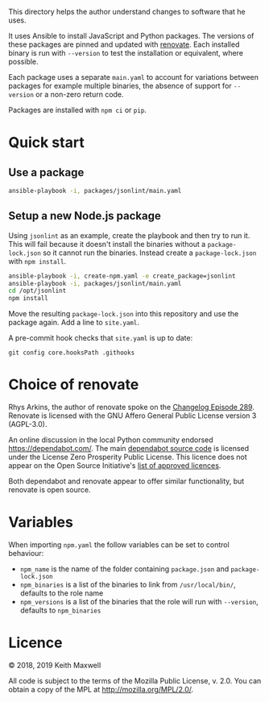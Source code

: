 [renovate]: https://github.com/renovatebot/renovate
[changelog episode 289]: https://changelog.com/podcast/289
[dependabot source code]: https://github.com/dependabot/dependabot-core
[list of approved licences]: https://opensource.org/licenses/alphabetical

This directory helps the author understand changes to software that he uses.

It uses Ansible to install JavaScript and Python packages. The versions of these
packages are pinned and updated with [renovate]. Each installed binary is run
with `--version` to test the installation or equivalent, where possible.

Each package uses a separate `main.yaml` to account for variations between
packages for example multiple binaries, the absence of support for `--version`
or a non-zero return code.

Packages are installed with `npm ci` or `pip`.

# Quick start

## Use a package

```sh
ansible-playbook -i, packages/jsonlint/main.yaml
```

## Setup a new Node.js package

Using `jsonlint` as an example, create the playbook and then try to run it. This
will fail because it doesn't install the binaries without a `package-lock.json`
so it cannot run the binaries. Instead create a `package-lock.json` with
`npm install`.

```sh
ansible-playbook -i, create-npm.yaml -e create_package=jsonlint
ansible-playbook -i, packages/jsonlint/main.yaml
cd /opt/jsonlint
npm install
```

Move the resulting `package-lock.json` into this repository and use the package
again. Add a line to `site.yaml`.

A pre-commit hook checks that `site.yaml` is up to date:

```
git config core.hooksPath .githooks
```

# Choice of renovate

Rhys Arkins, the author of renovate spoke on the [Changelog Episode 289].
Renovate is licensed with the GNU Affero General Public License version 3
(AGPL-3.0).

An online discussion in the local Python community endorsed
<https://dependabot.com/>. The main [dependabot source code] is licensed under
the License Zero Prosperity Public License. This licence does not appear on the
Open Source Initiative's [list of approved licences].

Both dependabot and renovate appear to offer similar functionality, but renovate
is open source.

# Variables

When importing `npm.yaml` the follow variables can be set to control behaviour:

- `npm_name` is the name of the folder containing `package.json` and
  `package-lock.json`
- `npm_binaries` is a list of the binaries to link from `/usr/local/bin/`,
  defaults to the role name
- `npm_versions` is a list of the binaries that the role will run with
  `--version`, defaults to `npm_binaries`

# Licence

© 2018, 2019 Keith Maxwell

All code is subject to the terms of the Mozilla Public License, v. 2.0. You can
obtain a copy of the MPL at <http://mozilla.org/MPL/2.0/>.

<!--

SPDX-License-Identifier: MPL-2.0
SPDX-Copyright: 2019 Keith Maxwell

-->
